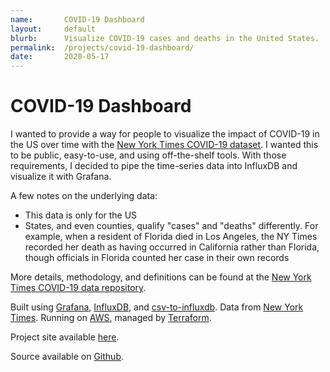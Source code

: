 ```yaml
---
name:       COVID-19 Dashboard
layout:     default
blurb:      Visualize COVID-19 cases and deaths in the United States.
permalink:  /projects/covid-19-dashboard/
date:       2020-05-17
---
```


# COVID-19 Dashboard

I wanted to provide a way for people to visualize the impact of COVID-19 in the US over time with the [New York Times COVID-19 dataset](https://github.com/nytimes/covid-19-data). I wanted this to be public, easy-to-use, and using off-the-shelf tools. With those requirements, I decided to pipe the time-series data into InfluxDB and visualize it with Grafana.

A few notes on the underlying data:
- This data is only for the US
- States, and even counties, qualify "cases" and "deaths" differently. For example, when a resident of Florida died in Los Angeles, the NY Times recorded her death as having occurred in California rather than Florida, though officials in Florida counted her case in their own records

More details, methodology, and definitions can be found at the [New York Times COVID-19 data repository](https://github.com/nytimes/covid-19-data).

Built using [Grafana](https://grafana.com/), [InfluxDB](https://www.influxdata.com/), and [csv-to-influxdb](https://github.com/fabio-miranda/csv-to-influxdb). Data from [New York Times](https://github.com/nytimes/covid-19-data). Running on [AWS](https://aws.amazon.com/), managed by [Terraform](https://www.terraform.io/).

Project site available [here](https://ryanrishi.com/covid-19-dashboard/).

Source available on [Github](https://github.com/ryanrishi/covid-19-grafana).
